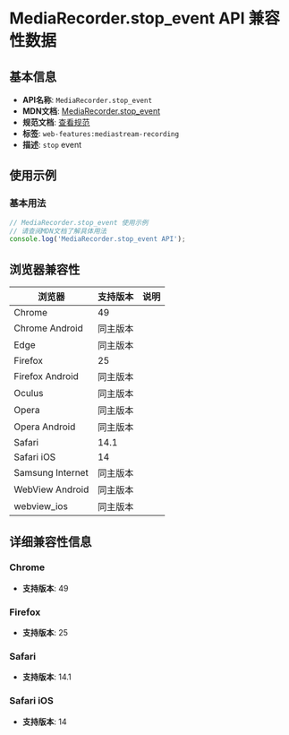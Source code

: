 # MediaRecorder.stop_event API 兼容性数据

## 基本信息

- **API名称**: `MediaRecorder.stop_event`
- **MDN文档**: [MediaRecorder.stop_event](https://developer.mozilla.org/docs/Web/API/MediaRecorder/stop_event)
- **规范文档**: [查看规范](https://w3c.github.io/mediacapture-record/#dom-mediarecorder-onstop)
- **标签**: `web-features:mediastream-recording`
- **描述**: `stop` event

## 使用示例

### 基本用法

```javascript
// MediaRecorder.stop_event 使用示例
// 请查阅MDN文档了解具体用法
console.log('MediaRecorder.stop_event API');
```

## 浏览器兼容性

| 浏览器 | 支持版本 | 说明 |
|--------|----------|------|
| Chrome | 49 |  |
| Chrome Android | 同主版本 |  |
| Edge | 同主版本 |  |
| Firefox | 25 |  |
| Firefox Android | 同主版本 |  |
| Oculus | 同主版本 |  |
| Opera | 同主版本 |  |
| Opera Android | 同主版本 |  |
| Safari | 14.1 |  |
| Safari iOS | 14 |  |
| Samsung Internet | 同主版本 |  |
| WebView Android | 同主版本 |  |
| webview_ios | 同主版本 |  |

## 详细兼容性信息

### Chrome

- **支持版本**: 49

### Firefox

- **支持版本**: 25

### Safari

- **支持版本**: 14.1

### Safari iOS

- **支持版本**: 14

